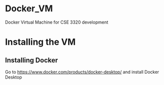 # Docker_VM
Docker Virtual Machine for CSE 3320 development

# Installing the VM
## Installing Docker
Go to https://www.docker.com/products/docker-desktop/ and install Docker Desktop
